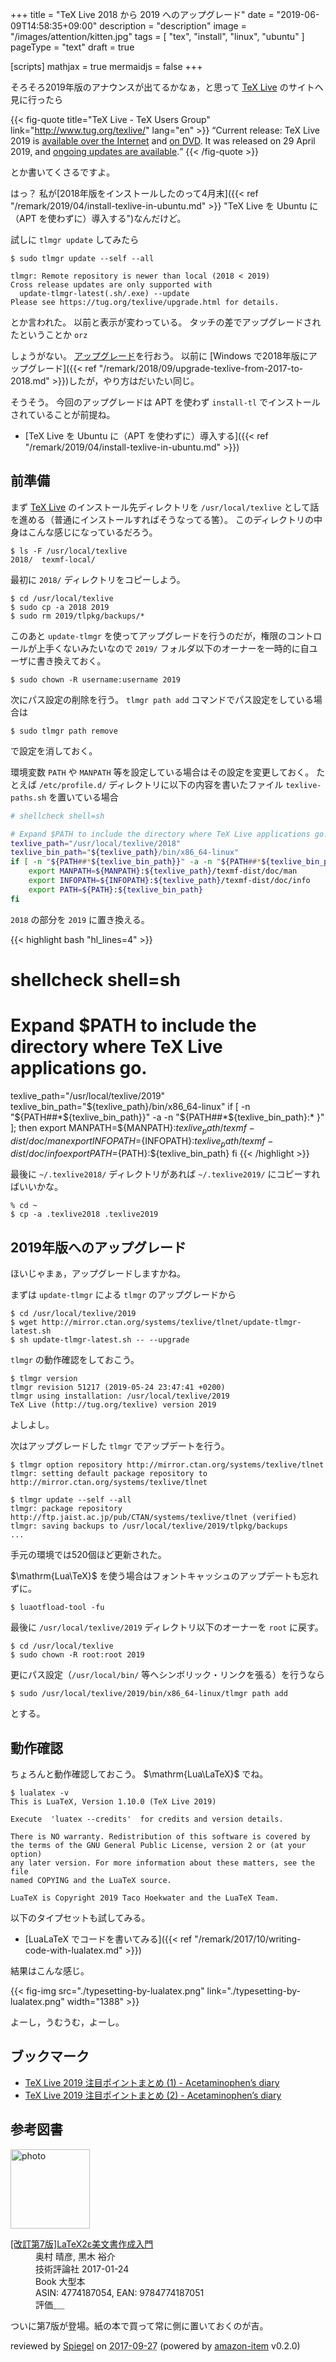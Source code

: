 +++
title = "TeX Live 2018 から 2019 へのアップグレード"
date =  "2019-06-09T14:58:35+09:00"
description = "description"
image = "/images/attention/kitten.jpg"
tags = [ "tex", "install", "linux", "ubuntu" ]
pageType = "text"
draft = true

[scripts]
  mathjax = true
  mermaidjs = false
+++

そろそろ2019年版のアナウンスが出てるかなぁ，と思って [TeX Live] のサイトへ見に行ったら

{{< fig-quote title="TeX Live - TeX Users Group" link="http://www.tug.org/texlive/" lang="en" >}}
<q>Current release: TeX Live 2019 is <a href="http://www.tug.org/texlive/acquire.html">available over the Internet</a> and <a href="http://www.tug.org/texlive/acquire-dvd.html">on DVD</a>. It was released on 29 April 2019, and <a href="http://www.tug.org/texlive/pkginstall.html">ongoing updates are available</a>.</q>
{{< /fig-quote >}}

とか書いてくさるですよ。

はっ？ 私が[2018年版をインストールしたのって4月末]({{< ref "/remark/2019/04/install-texlive-in-ubuntu.md" >}} "TeX Live を Ubuntu に（APT を使わずに）導入する")なんだけど。

試しに `tlmgr update` してみたら

```
$ sudo tlmgr update --self --all

tlmgr: Remote repository is newer than local (2018 < 2019)
Cross release updates are only supported with
  update-tlmgr-latest(.sh/.exe) --update
Please see https://tug.org/texlive/upgrade.html for details.
```

とか言われた。
以前と表示が変わっている。
タッチの差でアップグレードされたということか `orz`

しょうがない。
[アップグレード](http://www.tug.org/texlive/upgrade.html "Upgrade - TeX Live - TeX Users Group")を行おう。
以前に [Windows で2018年版にアップグレード]({{< ref "/remark/2018/09/upgrade-texlive-from-2017-to-2018.md" >}})したが，やり方はだいたい同じ。

そうそう。
今回のアップグレードは APT を使わず `install-tl` でインストールされていることが前提ね。

- [TeX Live を Ubuntu に（APT を使わずに）導入する]({{< ref "/remark/2019/04/install-texlive-in-ubuntu.md" >}})

## 前準備

まず [TeX Live] のインストール先ディレクトリを `/usr/local/texlive` として話を進める（普通にインストールすればそうなってる筈）。
このディレクトリの中身はこんな感じになっているだろう。

```text
$ ls -F /usr/local/texlive
2018/  texmf-local/
```

最初に `2018/` ディレクトリをコピーしよう。

```text
$ cd /usr/local/texlive
$ sudo cp -a 2018 2019
$ sudo rm 2019/tlpkg/backups/*
```

このあと `update-tlmgr` を使ってアップグレードを行うのだが，権限のコントロールが上手くないみたいなので `2019/` フォルダ以下のオーナーを一時的に自ユーザに書き換えておく。

```text
$ sudo chown -R username:username 2019
```

次にパス設定の削除を行う。
`tlmgr path add` コマンドでパス設定をしている場合は

```text
$ sudo tlmgr path remove
```

で設定を消しておく。

環境変数 `PATH` や `MANPATH` 等を設定している場合はその設定を変更しておく。
たとえば  `/etc/profile.d/` ディレクトリに以下の内容を書いたファイル `texlive-paths.sh` を置いている場合

```bash
# shellcheck shell=sh

# Expand $PATH to include the directory where TeX Live applications go.
texlive_path="/usr/local/texlive/2018"
texlive_bin_path="${texlive_path}/bin/x86_64-linux"
if [ -n "${PATH##*${texlive_bin_path}}" -a -n "${PATH##*${texlive_bin_path}:*}" ]; then
    export MANPATH=${MANPATH}:${texlive_path}/texmf-dist/doc/man
    export INFOPATH=${INFOPATH}:${texlive_path}/texmf-dist/doc/info
    export PATH=${PATH}:${texlive_bin_path}
fi
```

`2018` の部分を `2019` に置き換える。

{{< highlight bash "hl_lines=4" >}}
# shellcheck shell=sh

# Expand $PATH to include the directory where TeX Live applications go.
texlive_path="/usr/local/texlive/2019"
texlive_bin_path="${texlive_path}/bin/x86_64-linux"
if [ -n "${PATH##*${texlive_bin_path}}" -a -n "${PATH##*${texlive_bin_path}:* }" ]; then
    export MANPATH=${MANPATH}:${texlive_path}/texmf-dist/doc/man
    export INFOPATH=${INFOPATH}:${texlive_path}/texmf-dist/doc/info
    export PATH=${PATH}:${texlive_bin_path}
fi
{{< /highlight >}}

最後に `~/.texlive2018/` ディレクトリがあれば `~/.texlive2019/` にコピーすればいいかな。

```text
% cd ~
$ cp -a .texlive2018 .texlive2019
```

## 2019年版へのアップグレード

ほいじゃまぁ，アップグレードしますかね。

まずは `update-tlmgr` による `tlmgr` のアップグレードから

```text
$ cd /usr/local/texlive/2019
$ wget http://mirror.ctan.org/systems/texlive/tlnet/update-tlmgr-latest.sh
$ sh update-tlmgr-latest.sh -- --upgrade
```

`tlmgr` の動作確認をしておこう。

```text
$ tlmgr version
tlmgr revision 51217 (2019-05-24 23:47:41 +0200)
tlmgr using installation: /usr/local/texlive/2019
TeX Live (http://tug.org/texlive) version 2019
```

よしよし。

次はアップグレードした `tlmgr` でアップデートを行う。

```text
$ tlmgr option repository http://mirror.ctan.org/systems/texlive/tlnet
tlmgr: setting default package repository to http://mirror.ctan.org/systems/texlive/tlnet

$ tlmgr update --self --all
tlmgr: package repository http://ftp.jaist.ac.jp/pub/CTAN/systems/texlive/tlnet (verified)
tlmgr: saving backups to /usr/local/texlive/2019/tlpkg/backups
...
```

手元の環境では520個ほど更新された。

$\mathrm{Lua\TeX}$ を使う場合はフォントキャッシュのアップデートも忘れずに。

```text
$ luaotfload-tool -fu
```

最後に `/usr/local/texlive/2019` ディレクトリ以下のオーナーを `root` に戻す。

```text
$ cd /usr/local/texlive
$ sudo chown -R root:root 2019
```

更にパス設定（`/usr/local/bin/` 等へシンボリック・リンクを張る）を行うなら

```text
$ sudo /usr/local/texlive/2019/bin/x86_64-linux/tlmgr path add
```

とする。

## 動作確認

ちょろんと動作確認しておこう。
$\mathrm{Lua\LaTeX}$ でね。

```text
$ lualatex -v
This is LuaTeX, Version 1.10.0 (TeX Live 2019)

Execute  'luatex --credits'  for credits and version details.

There is NO warranty. Redistribution of this software is covered by
the terms of the GNU General Public License, version 2 or (at your option)
any later version. For more information about these matters, see the file
named COPYING and the LuaTeX source.

LuaTeX is Copyright 2019 Taco Hoekwater and the LuaTeX Team.
```

以下のタイプセットも試してみる。

- [LuaLaTeX でコードを書いてみる]({{< ref "/remark/2017/10/writing-code-with-lualatex.md" >}})

結果はこんな感じ。

{{< fig-img src="./typesetting-by-lualatex.png" link="./typesetting-by-lualatex.png" width="1388" >}}

よーし，うむうむ，よーし。

## ブックマーク

- [TeX Live 2019 注目ポイントまとめ (1) - Acetaminophen’s diary](http://acetaminophen.hatenablog.com/entry/tl2019-01)
- [TeX Live 2019 注目ポイントまとめ (2) - Acetaminophen’s diary](http://acetaminophen.hatenablog.com/entry/tl2019-02)

[Ubuntu]: https://www.ubuntu.com/ "The leading operating system for PCs, IoT devices, servers and the cloud | Ubuntu"
[TeX Live]: http://www.tug.org/texlive/ "TeX Live - TeX Users Group"

## 参考図書

<div class="hreview">
  <div class="photo"><a class="item url" href="https://www.amazon.co.jp/%E6%94%B9%E8%A8%82%E7%AC%AC7%E7%89%88-LaTeX2%CE%B5%E7%BE%8E%E6%96%87%E6%9B%B8%E4%BD%9C%E6%88%90%E5%85%A5%E9%96%80-%E5%A5%A5%E6%9D%91-%E6%99%B4%E5%BD%A6/dp/4774187054?SubscriptionId=AKIAJYVUJ3DMTLAECTHA&tag=baldandersinf-22&linkCode=xm2&camp=2025&creative=165953&creativeASIN=4774187054"><img src="https://images-fe.ssl-images-amazon.com/images/I/51E5K7B53aL._SL160_.jpg" width="127" alt="photo"></a></div>
  <dl class="fn">
    <dt><a href="https://www.amazon.co.jp/%E6%94%B9%E8%A8%82%E7%AC%AC7%E7%89%88-LaTeX2%CE%B5%E7%BE%8E%E6%96%87%E6%9B%B8%E4%BD%9C%E6%88%90%E5%85%A5%E9%96%80-%E5%A5%A5%E6%9D%91-%E6%99%B4%E5%BD%A6/dp/4774187054?SubscriptionId=AKIAJYVUJ3DMTLAECTHA&tag=baldandersinf-22&linkCode=xm2&camp=2025&creative=165953&creativeASIN=4774187054">[改訂第7版]LaTeX2ε美文書作成入門</a></dt>
	<dd>奥村 晴彦, 黒木 裕介</dd>
    <dd>技術評論社 2017-01-24</dd>
    <dd>Book 大型本</dd>
    <dd>ASIN: 4774187054, EAN: 9784774187051</dd>
    <dd>評価<abbr class="rating fa-sm" title="4">&nbsp;<i class="fas fa-star"></i>&nbsp;<i class="fas fa-star"></i>&nbsp;<i class="fas fa-star"></i>&nbsp;<i class="fas fa-star"></i>&nbsp;<i class="far fa-star"></i></abbr></dd>
  </dl>
  <p class="description">ついに第7版が登場。紙の本で買って常に側に置いておくのが吉。</p>
  <p class="powered-by" >reviewed by <a href='#maker' class='reviewer'>Spiegel</a> on <abbr class="dtreviewed" title="2017-09-27">2017-09-27</abbr> (powered by <a href="https://github.com/spiegel-im-spiegel/amazon-item" >amazon-item</a> v0.2.0)</p>
</div>
